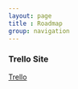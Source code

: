 ```yaml
---
layout: page
title : Roadmap
group: navigation
---
```


### Trello Site

<a href="https://trello.com/b/lAdOU94A/jentos-code.">Trello</a>
